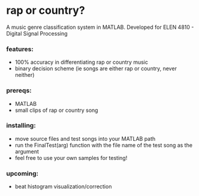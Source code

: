 rap or country?
=========

A music genre classification system in MATLAB. Developed for ELEN 4810 - Digital Signal Processing

### features:
+ 100% accuracy in differentiating rap or country music
+ binary decision scheme (ie songs are either rap or country, never neither)

### prereqs:
+ MATLAB
+ small clips of rap or country song

### installing:
+ move source files and test songs into your MATLAB path
+ run the FinalTest(arg) function with the file name of the test song as the argument
+ feel free to use your own samples for testing!

### upcoming:
+ beat histogram visualization/correction